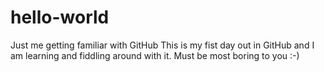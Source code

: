 # hello-world
Just me getting familiar with GitHub
This is my fist day out in GitHub and I am learning and fiddling around with it.
Must be most boring to you :-)
